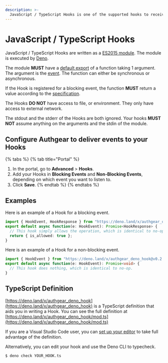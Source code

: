 ```yaml
---
description: >-
  JavaScript / TypeScript Hooks is one of the supported hooks to receive events.
---
```


# JavaScript / TypeScript Hooks

JavaScript / TypeScript Hooks are written as a [ES2015 module](https://developer.mozilla.org/en-US/docs/Web/JavaScript/Guide/Modules). The module is executed by [Deno](https://deno.land/).

The module **MUST** have a [default export](https://developer.mozilla.org/en-US/docs/Web/JavaScript/Reference/Statements/export#description) of a function taking 1 argument.
The argument is the [event](./README.md#event-shape).
The function can either be synchronous or asynchronous.

If the Hook is registered for a blocking event, the function **MUST** return a value according to the [specification](./README.md#blocking-events).

The Hooks **DO NOT** have access to file, or environment.
They only have access to external network.

The stdout and the stderr of the Hooks are both ignored.
Your hooks **MUST NOT** assume anything on the arguments and the stdin of the module.

## Configure Authgear to deliver events to your Hooks

{% tabs %}
{% tab title="Portal" %}
1. In the portal, go to **Advanced** > **Hooks**.
2. Add your Hooks in **Blocking Events** and **Non-Blocking Events**, depending on which event you want to listen to.
3. Click **Save**.
{% endtab %}
{% endtabs %}

## Examples

Here is an example of a Hook for a blocking event.

```typescript
import { HookEvent, HookResponse } from "https://deno.land/x/authgear_deno_hook@v0.2.0/mod.ts";
export default async function(e: HookEvent): Promise<HookResponse> {
  // This hook simply allows the operation, which is identical to no-op.
  return { is_allowed: true };
}
```

Here is an example of a Hook for a non-blocking event.

```typescript
import { HookEvent } from "https://deno.land/x/authgear_deno_hook@v0.2.0/mod.ts";
export default async function(e: HookEvent): Promise<void> {
  // This hook does nothing, which is identical to no-op.
}
```

## TypeScript Definition

[https://deno.land/x/authgear_deno_hook](https://deno.land/x/authgear_deno_hook) is a TypeScript definition that aids you in writing a Hook.
You can see the full definition at [https://deno.land/x/authgear_deno_hook/mod.ts](https://deno.land/x/authgear_deno_hook/mod.ts)

If you are a Visual Studio Code user, you can [set up your editor](https://deno.land/manual@v1.27.2/references/vscode_deno) to take full advantage of the definition.

Alternatively, you can edit your hook and use the Deno CLI to typecheck.

```bash
$ deno check YOUR_HOOK.ts
```
